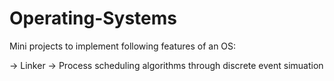 # Operating-Systems
Mini projects to implement following features of an OS:

-> Linker
-> Process scheduling algorithms through discrete event simuation
